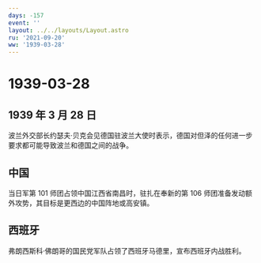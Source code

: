 ```yaml
---
days: -157
event: ''
layout: ../../layouts/Layout.astro
ru: '2021-09-20'
ww: '1939-03-28'
---
```


# 1939-03-28

## 1939 年 3 月 28 日

波兰外交部长约瑟夫·贝克会见德国驻波兰大使时表示，德国对但泽的任何进一步要求都可能导致波兰和德国之间的战争。

## 中国

当日军第 101 师团占领中国江西省南昌时，驻扎在奉新的第 106
师团准备发动额外攻势，其目标是更西边的中国阵地或高安镇。

## 西班牙

弗朗西斯科·佛朗哥的国民党军队占领了西班牙马德里，宣布西班牙内战胜利。